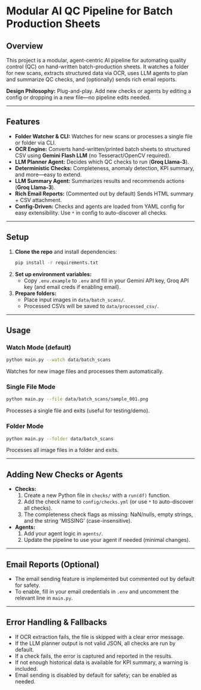 # Modular AI QC Pipeline for Batch Production Sheets

## Overview
This project is a modular, agent-centric AI pipeline for automating quality control (QC) on hand-written batch-production sheets. It watches a folder for new scans, extracts structured data via OCR, uses LLM agents to plan and summarize QC checks, and (optionally) sends rich email reports.

**Design Philosophy:** Plug-and-play. Add new checks or agents by editing a config or dropping in a new file—no pipeline edits needed.

---

## Features
- **Folder Watcher & CLI:** Watches for new scans or processes a single file or folder via CLI.
- **OCR Engine:** Converts hand-written/printed batch sheets to structured CSV using **Gemini Flash LLM** (no Tesseract/OpenCV required).
- **LLM Planner Agent:** Decides which QC checks to run (**Groq Llama-3**).
- **Deterministic Checks:** Completeness, anomaly detection, KPI summary, and more—easy to extend.
- **LLM Summary Agent:** Summarizes results and recommends actions (**Groq Llama-3**).
- **Rich Email Reports:** (Commented out by default) Sends HTML summary + CSV attachment.
- **Config-Driven:** Checks and agents are loaded from YAML config for easy extensibility. Use `*` in config to auto-discover all checks.

---

## Setup
1. **Clone the repo** and install dependencies:
   ```bash
   pip install -r requirements.txt
   ```
2. **Set up environment variables:**
   - Copy `.env.example` to `.env` and fill in your Gemini API key, Groq API key (and email creds if enabling email).
3. **Prepare folders:**
   - Place input images in `data/batch_scans/`.
   - Processed CSVs will be saved to `data/processed_csv/`.

---

## Usage
### Watch Mode (default)
```bash
python main.py --watch data/batch_scans
```
Watches for new image files and processes them automatically.

### Single File Mode
```bash
python main.py --file data/batch_scans/sample_001.png
```
Processes a single file and exits (useful for testing/demo).

### Folder Mode
```bash
python main.py --folder data/batch_scans
```
Processes all image files in a folder and exits.

---

## Adding New Checks or Agents
- **Checks:**
  1. Create a new Python file in `checks/` with a `run(df)` function.
  2. Add the check name to `config/checks.yml` (or use `*` to auto-discover all checks).
  3. The completeness check flags as missing: NaN/nulls, empty strings, and the string 'MISSING' (case-insensitive).
- **Agents:**
  1. Add your agent logic in `agents/`.
  2. Update the pipeline to use your agent if needed (minimal changes).

---

## Email Reports (Optional)
- The email sending feature is implemented but commented out by default for safety.
- To enable, fill in your email credentials in `.env` and uncomment the relevant line in `main.py`.

---

## Error Handling & Fallbacks
- If OCR extraction fails, the file is skipped with a clear error message.
- If the LLM planner output is not valid JSON, all checks are run by default.
- If a check fails, the error is captured and reported in the results.
- If not enough historical data is available for KPI summary, a warning is included.
- Email sending is disabled by default for safety; can be enabled as needed.
